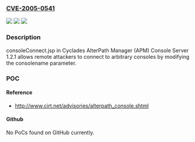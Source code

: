 ### [CVE-2005-0541](https://cve.mitre.org/cgi-bin/cvename.cgi?name=CVE-2005-0541)
![](https://img.shields.io/static/v1?label=Product&message=n%2Fa&color=blue)
![](https://img.shields.io/static/v1?label=Version&message=n%2Fa%20&color=brightgreen)
![](https://img.shields.io/static/v1?label=Vulnerability&message=n%2Fa&color=brightgreen)

### Description

consoleConnect.jsp in Cyclades AlterPath Manager (APM) Console Server 1.2.1 allows remote attackers to connect to arbitrary consoles by modifying the consolename parameter.

### POC

#### Reference
- http://www.cirt.net/advisories/alterpath_console.shtml

#### Github
No PoCs found on GitHub currently.

